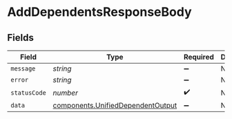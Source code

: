 # AddDependentsResponseBody


## Fields

| Field                                                                                  | Type                                                                                   | Required                                                                               | Description                                                                            |
| -------------------------------------------------------------------------------------- | -------------------------------------------------------------------------------------- | -------------------------------------------------------------------------------------- | -------------------------------------------------------------------------------------- |
| `message`                                                                              | *string*                                                                               | :heavy_minus_sign:                                                                     | N/A                                                                                    |
| `error`                                                                                | *string*                                                                               | :heavy_minus_sign:                                                                     | N/A                                                                                    |
| `statusCode`                                                                           | *number*                                                                               | :heavy_check_mark:                                                                     | N/A                                                                                    |
| `data`                                                                                 | [components.UnifiedDependentOutput](../../models/components/unifieddependentoutput.md) | :heavy_minus_sign:                                                                     | N/A                                                                                    |